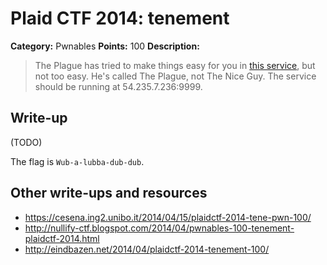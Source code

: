 # Plaid CTF 2014: tenement

**Category:** Pwnables
**Points:** 100
**Description:**

> The Plague has tried to make things easy for you in [this service](tenement-38db26ad2799801263a066a831526836.tar.bz2), but not too easy. He's called The Plague, not The Nice Guy. The service should be running at 54.235.7.236:9999.

## Write-up

(TODO)

The flag is `Wub-a-lubba-dub-dub`.

## Other write-ups and resources

* <https://cesena.ing2.unibo.it/2014/04/15/plaidctf-2014-tene-pwn-100/>
* <http://nullify-ctf.blogspot.com/2014/04/pwnables-100-tenement-plaidctf-2014.html>
* <http://eindbazen.net/2014/04/plaidctf-2014-tenement-100/>
